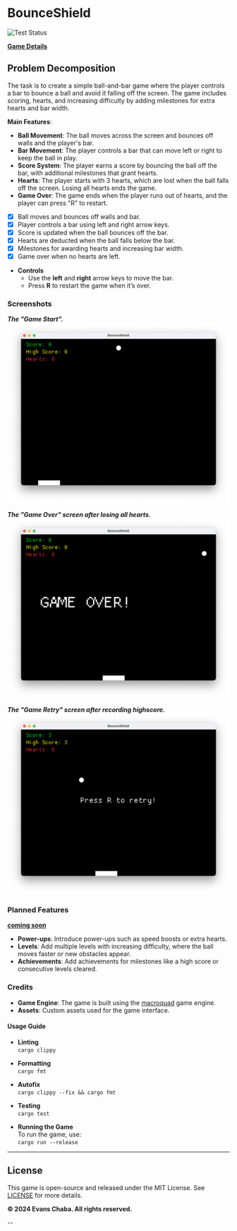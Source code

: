 # BounceShield

![Test Status](https://github.com/evanschaba/aoc_24/actions/workflows/ci_unit_test.yml/badge.svg)

[**Game Details**](docs/game-details.md)

## Problem Decomposition

The task is to create a simple ball-and-bar game where the player controls a bar to bounce a ball and avoid it falling off the screen. The game includes scoring, hearts, and increasing difficulty by adding milestones for extra hearts and bar width.

**Main Features**:
- **Ball Movement**: The ball moves across the screen and bounces off walls and the player's bar.
- **Bar Movement**: The player controls a bar that can move left or right to keep the ball in play.
- **Score System**: The player earns a score by bouncing the ball off the bar, with additional milestones that grant hearts.
- **Hearts**: The player starts with 3 hearts, which are lost when the ball falls off the screen. Losing all hearts ends the game.
- **Game Over**: The game ends when the player runs out of hearts, and the player can press "R" to restart.

- [x] Ball moves and bounces off walls and bar.
- [x] Player controls a bar using left and right arrow keys.
- [x] Score is updated when the ball bounces off the bar.
- [x] Hearts are deducted when the ball falls below the bar.
- [x] Milestones for awarding hearts and increasing bar width.
- [x] Game over when no hearts are left.

- **Controls**  
  - Use the **left** and **right** arrow keys to move the bar.
  - Press **R** to restart the game when it’s over.

### Screenshots

***The "Game Start".***
![game start](docs/assets/screenshots/game_start.png)

***The "Game Over" screen after losing all hearts.***
![game over](docs/assets/screenshots/game_over.png)

***The "Game Retry" screen after recording highscore.***
![game retry](docs/assets/screenshots/game_retry.png)

### Planned Features

[**coming soon**](docs/todo.md)

- **Power-ups**: Introduce power-ups such as speed boosts or extra hearts.
- **Levels**: Add multiple levels with increasing difficulty, where the ball moves faster or new obstacles appear.
- **Achievements**: Add achievements for milestones like a high score or consecutive levels cleared.

### Credits

- **Game Engine**: The game is built using the [macroquad](https://github.com/not-fl3/macroquad) game engine.
- **Assets**: Custom assets used for the game interface.

#### Usage Guide

- **Linting**  
  `cargo clippy`

- **Formatting**  
  `cargo fmt`

- **Autofix**  
  `cargo clippy --fix && cargo fmt`

- **Testing**  
  `cargo test`

- **Running the Game**  
  To run the game, use:  
  `cargo run --release`

---

## License


This game is open-source and released under the MIT License. See [LICENSE](LICENSE) for more details.

**© 2024 Evans Chaba. All rights reserved.**

--